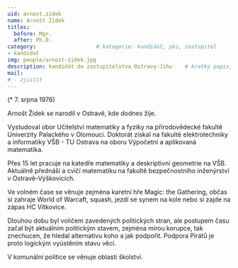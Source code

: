 ```yaml
---
uid: arnost.zidek
name: Arnošt Žídek
titles:
  before: Mgr. 
  after: Ph.D.
category:                 	# kategorie: kandidat, pks, zastupitel
- kandidat 
img: people/arnost-zidek.jpg
description: kandidát do zastupitelstva Ostravy-Jihu   	# kratký popis, max 160 znaků
mail:
# - zjistit
---
```


(* 7. srpna 1976) 

Arnošt Žídek se narodil v Ostravě, kde dodnes žije. 

Vystudoval obor Učitelství matematiky a fyziky na přírodovědecké fakultě Univerzity Palackého v Olomouci. Doktorát získal na fakultě elektrotechniky a informatiky VŠB - TU Ostrava na oboru Výpočetní a aplikovaná matematika. 

Přes 15 let pracuje na katedře matematiky a deskriptivní geometrie na VŠB. Aktuálně přednáší a cvičí matematiku na fakultě bezpečnostního inženýrství v Ostravě-Výškovicích. 

Ve volném čase se věnuje zejména karetní hře Magic: the Gathering, občas si zahraje World of Warcaft, squash, jezdí se synem na kole nebo si zajde na zápas HC Vítkovice. 

Dlouhou dobu byl voličem zavedených politických stran, ale postupem času začal být aktuálním politickým stavem, zejména mírou korupce, tak znechucen, že hledal alternativu koho a jak podpořit. Podpora Pirátů je proto logickým vyústěním stavu věci. 

V komunální politice se věnuje oblasti školství.
